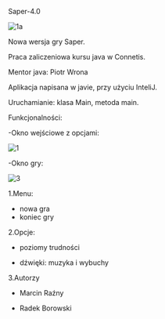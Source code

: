 Saper-4.0

![1a](https://user-images.githubusercontent.com/60845511/82160488-08e58f80-9896-11ea-86ea-f6775f370133.png)

Nowa wersja gry Saper.

Praca zaliczeniowa kursu java w Connetis. 

Mentor java: Piotr Wrona

Aplikacja napisana w javie, przy użyciu InteliJ.

Uruchamianie: klasa Main, metoda main.

Funkcjonalności:

-Okno wejściowe z opcjami:

![1](https://user-images.githubusercontent.com/60845511/82160712-8c53b080-9897-11ea-8ef3-859f9927a807.png)

-Okno gry:

![3](https://user-images.githubusercontent.com/60845511/82160826-43e8c280-9898-11ea-8719-6baf777029f2.png)

1.Menu:
- nowa gra
- koniec gry

2.Opcje:

- poziomy trudności

 + dźwięki: muzyka i wybuchy

3.Autorzy

- Marcin Raźny

- Radek Borowski
